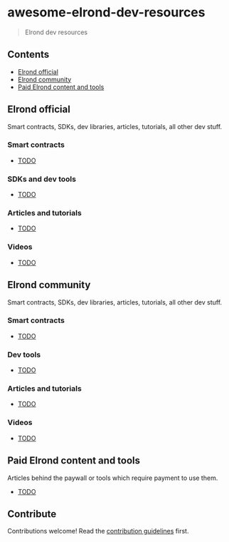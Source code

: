 # awesome-elrond-dev-resources

> Elrond dev resources

## Contents

- [Elrond official](#elrond-official)
- [Elrond community](#elrond-community)
- [Paid Elrond content and tools](#paid-content-and-tools)

## Elrond official

Smart contracts, SDKs, dev libraries, articles, tutorials, all other dev stuff.

### Smart contracts

- [TODO]()

### SDKs and dev tools

- [TODO]()

### Articles and tutorials

- [TODO]()

### Videos

- [TODO]()

## Elrond community

Smart contracts, SDKs, dev libraries, articles, tutorials, all other dev stuff.

### Smart contracts

- [TODO]()

### Dev tools

- [TODO]()

### Articles and tutorials

- [TODO]()

### Videos

- [TODO]()

## Paid Elrond content and tools

Articles behind the paywall or tools which require payment to use them.

- [TODO]()

## Contribute

Contributions welcome! Read the [contribution guidelines](contributing.md) first.
